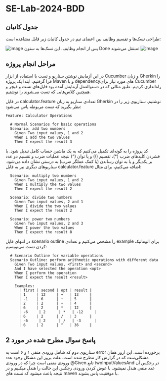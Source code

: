 # SE-Lab-2024-BDD

## جدول کانبان
طراحی تسک‌ها و تقسیم وظایف بین اعضای تیم در جدول کانبان زیر قابل مشاهده است:

![image](https://github.com/AmBadAl/SE-Lab-2024-BDD/assets/62250863/bb219bdb-a97f-47dc-a7ab-c4abab8d719b)
پس از انجام وظایف، این تسک‌ها به ستون Done منتقل می‌شوند:
![image](https://github.com/AmBadAl/SE-Lab-2024-BDD/assets/62250863/9d587db1-b20a-4ee6-9bb3-58b47e6e8c32)

## مراحل انجام پروژه
در این آزمایش نوشتن سناریو و تست با استفاده از ابزار Cucumber و زبان Gherkin را فرا گرفتیم. ابتدا یک پروژه Maven و با dependencyهای مورد نیاز برای Cucumber راه‌اندازی کردیم. طبق مثالی که در دستوالعمل آزمایش آمده بود فایل‌های تست و فیچر و همچنین کلاس‌هایی که تست می‌شوند را نوشتیم.

در فایل calculator.feature تعدادی سناریو به زبان Gherkin نوشتیم. سناریوی زیر را در نظر بگیرید که تست مربوطه پاس می‌شود:
```
Feature: Calculator Operations

  # Normal Scenarios for basic operations
  Scenario: add two numbers
    Given Two input values, 1 and 2
    When I add the two values
    Then I expect the result 3
```

کد پروژه را به گونه‌ای تکمیل می‌کنیم که به یک ماشین حساب کامل تبدیل شود. با فشردن کلیدهای ضرب (*)، تقسیم (/) و یا توان (^) نتیجه عملیات ضرب و تقسیم دو عدد بر یکدیگر و یا به توان رساندن (با کمک عملگر ضرب) به درستی نشان داده می‌شود. سناریوهای دیگری نیز به فایل calculator.feature اضافه می‌کنیم، برای مثال:
```
  Scenario: multiply two numbers
    Given Two input values, 1 and 2
    When I multiply the two values
    Then I expect the result 2

  Scenario: divide two numbers
    Given Two input values, 2 and 1
    When I divide the two values
    Then I expect the result 2

  Scenario: power two numbers
    Given Two input values, 2 and 3
    When I power the two values
    Then I expect the result 8
```
در انتهای فایل scenario outline را مشخص می‌کنیم و تعدادی example برای اتوماتیک کردن تست می‌نویسیم:
```
  # Scenario Outline for variable operations
  Scenario Outline: perform arithmetic operations with different data
    Given Two input values, <first> and <second>
    And I have selected the operation <opt>
    When I perform the operation
    Then I expect the result <result>

    Examples:
      | first | second | opt | result |
      | 1     | 12     | +   | 13     |
      | -1    | 6      | +   | 5      |
      | 2     | 2      | +   | 4      |
      | 6     | 2      | *   | 12     |
      | -6     | 2      | *   | -12     |
      | 6     | 2      | /   | 3      |
      | -6     | 2      | /   | -3      |
      | 6     | 2      | ^   | 36     |
```


## پاسخ سوال مطرح شده در مورد 2
سناریوی دوم که شامل ورودی منفی ۱ و ۶ است به error برخورده است. این ارور همان مشکلی‌ست که در گزارش کار مطرح شده است.
علت بروز این مشکل وجود عدد ورودی منفی است چرا که در ورودی @Given تابع twoInputValuesAnd در رجکس آن عدد منفی هندل نمیشود.
با عوض کردن ورودی رجکس این حالت را هندل میکنیم و در نتیجه باعث میشود که تست های maven با موفقیت پاس بشوند.
